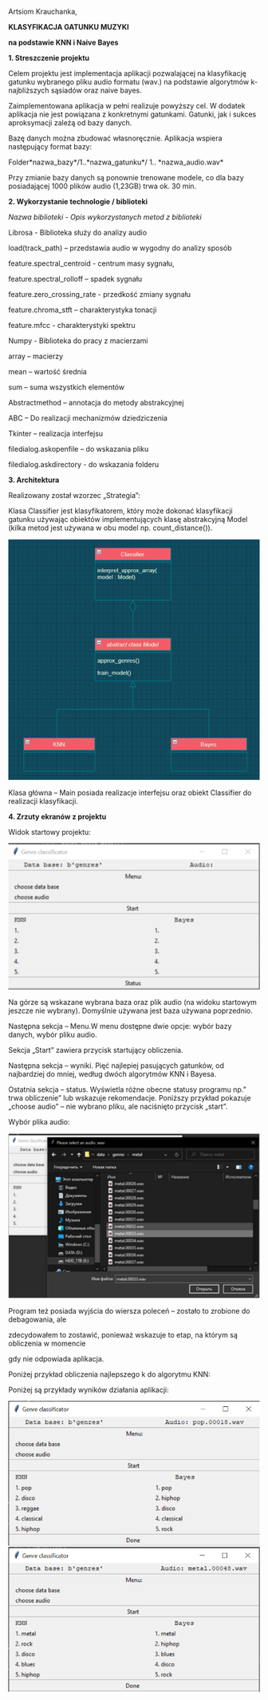 ﻿

Artsiom Krauchanka,

**KLASYFIKACJA GATUNKU MUZYKI**

**na podstawie KNN i Naive Bayes**

**1. Streszczenie projektu**

Celem projektu jest implementacja aplikacji pozwalającej na klasyfikację gatunku wybranego pliku audio formatu (wav.) na podstawie algorytmów k-najbliższych sąsiadów oraz naive bayes.

Zaimplementowana aplikacja w pełni realizuje powyższy cel. W dodatek aplikacja nie jest powiązana z konkretnymi gatunkami. Gatunki, jak i sukces aproksymacji zależą od bazy danych.

Bazę danych można zbudować własnoręcznie. Aplikacja wspiera następujący format bazy:

Folder\*nazwa\_bazy\*/1..\*nazwa\_gatunku\*/ 1.. \*nazwa\_audio.wav\*

Przy zmianie bazy danych są ponownie trenowane modele, co dla bazy posiadającej 1000 plików
audio (1,23GB) trwa ok. 30 min.

**2. Wykorzystanie technologie / biblioteki**

*Nazwa biblioteki - Opis wykorzystanych metod z biblioteki*


Librosa - Biblioteka służy do analizy audio

load(track\_path) – przedstawia audio w wygodny do analizy sposób

feature.spectral\_centroid - centrum masy sygnału,

feature.spectral\_rolloff – spadek sygnału

feature.zero\_crossing\_rate - przedkość zmiany sygnału

feature.chroma\_stft – charakterystyka tonacji

feature.mfcc - charakterystyki spektru

Numpy - Biblioteka do pracy z macierzami

array – macierzy

mean – wartość średnia

sum – suma wszystkich elementów

Abstractmethod – annotacja do metody abstrakcyjnej

ABC – Do realizacji mechanizmów dziedziczenia

Tkinter – realizacja interfejsu

filedialog.askopenfile – do wskazania pliku

filedialog.askdirectory - do wskazania folderu





**3. Architektura**

Realizowany został wzorzec „Strategia”:

Klasa Classifier jest klasyfikatorem, który może dokonać klasyfikacji gatunku używając obiektów
implementujących klasę abstrakcyjną Model (kilka metod jest używana w obu model np. count\_distance()).

![diagram](/readme_images/diagram.png)

Klasa główna – Main posiada realizacje interfejsu oraz obiekt Classifier do realizacji klasyfikacji.


**4. Zrzuty ekranów z projektu**

Widok startowy projektu:

![widok](/readme_images/Start.png)

Na górze są wskazane wybrana baza oraz plik audio (na widoku startowym jeszcze nie
wybrany). Domyślnie używana jest baza używana poprzednio.

Następna sekcja – Menu.W menu dostępne dwie opcje: wybór bazy danych, wybór pliku audio.

Sekcja „Start” zawiera przycisk startujący obliczenia.

Następna sekcja – wyniki. Pięć najlepiej pasujących gatunków, od najbardziej do mniej,
według dwóch algorytmów KNN i Bayesa.

Ostatnia sekcja – status. Wyświetla różne obecne statusy programu np.” trwa obliczenie” lub
wskazuje rekomendacje. Poniższy przykład pokazuje „choose audio” – nie wybrano pliku, ale
naciśnięto przycisk „start”.

Wybór plika audio:

![sile_selection](/readme_images/file_selection.png)

Program też posiada wyjścia do wiersza poleceń – zostało to zrobione do debagowania, ale

zdecydowałem to zostawić, ponieważ wskazuje to etap, na którym są obliczenia w momencie

gdy nie odpowiada aplikacja.

Poniżej przykład obliczenia najlepszego k do algorytmu KNN:

Poniżej są przykłady wyników działania aplikacji:

![one](/readme_images/screen_one.png)
![rwo](/readme_images/screen_two.png)








